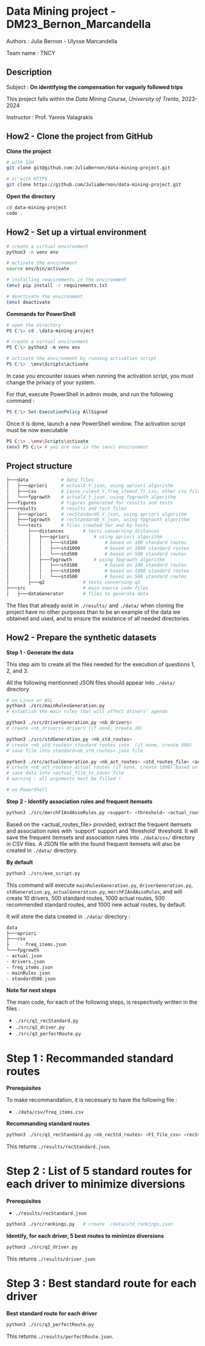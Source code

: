 # Data Mining project - DM23_Bernon_Marcandella

Authors : Julia Bernon - Ulysse Marcandella

Team name : TNCY

## Description
Subject : 
**On identifying the compensation for vaguely followed trips**

This project falls within the *Data Mining Course, University of Trento*, 2023-2024

Instructor : Prof. Yannis Valagrakis


## How2 - Clone the project from GitHub

**Clone the project**

```sh
# with SSH
git clone git@github.com:JuliaBernon/data-mining-project.git

# or with HTTPS
git clone https://github.com/JuliaBernon/data-mining-project.git
```

**Open the directory**

```bash
cd data-mining-project
code .
```

## How2 - Set up a virtual environment
```bash
# create a virtual environment
python3 -m venv env

# activate the environment
source env/bin/activate

# installing requirements in the environment
(env) pip install -r requirements.txt

# deactivate the environment
(env) deactivate
```

**Commands for PowerShell**

```powershell
# open the directory
PS C:\> cd .\data-mining-project

# create a virtual environment
PS C:\> python3 -m venv env

# activate the environment by running activation script
PS C:\> .\env\Scripts\activate
```

In case you encounter issues when running the activation script, you must change the privacy of your system.

For that, execute PowerShell in admin mode, and run the following command : 

```powershell
PS C:\> Set-ExecutionPolicy AllSigned
```

Once it is done, launch a new PowerShell window. The activation script must be now executable

```bash
PS C:\> .\env\Scripts\activate
(env) PS C:\> # you are now in the (env) environment
```

## Project structure 
```sh
├───data            # data files
│   ├───apriori     # actualX_Y.json, using apriori algorithm
│   ├───csv         # {asso_rulesX_Y,freq_itemsX_Y}.csv, other csv files
│   └───fpgrowth    # actualX_Y.json, using fpgrowth algorithm
├───figures         # figures generated for results and tests
├───results         # results and test files
│   ├───apriori     # recStandardX_Y.json, using apriori algorithm
│   ├───fpgrowth    # recStandardX_Y.json, using fpgrowth algorithm
│   └───tests       # files created for and by tests
│       ├───distances       # tests concerning distances
│       │   ├───apriori         # using apriori algorithm
│       │   │   ├───std100          # based on 100 standard routes
│       │   │   ├───std1000         # based on 1000 standard routes
│       │   │   └───std500          # based on 500 standard routes
│       │   ├───fpgrowth        # using fpgrowth algorithm
│       │   │   ├───std100          # based on 100 standard routes
│       │   │   ├───std1000         # based on 1000 standard routes
│       │   │   └───std500          # based on 500 standard routes
│       ├───q2              # tests concerning q2
├───src                     # main source code files
│   ├───dataGenerator       # files to generate data

```

The files that already exist in `./results/` and `./data/` when cloning the project have no other purposes than to be an example of the data we obtained and used, and to ensure the existence of all needed directories.


## How2 - Prepare the synthetic datasets

**Step 1 - Generate the data**

This step aim to create all the files needed for the execution of questions 1, 2, and 3. 

All the following mentionned JSON files should appear into `./data/` directory

```sh
# on Linux or WSL
python3 ./src/mainRulesGeneration.py
# establish the main rules that will affect drivers' agenda

python3 ./src/driverGeneration.py <nb_drivers>
# create <nb_drivers> drivers (if none, create 10)

python3 ./src/stdGeneration.py <nb_std_routes>
# create <nb_std_routes> standard routes into  (if none, create 500)
# save file into standard<nb_std_routes>.json file

python3 ./src/actualGeneration.py <nb_act_routes> <std_routes_file> <actual_file_to_save>  
# create <nb_act_routes> actual routes (if none, create 1000) based on <std_routes_file> file
# save data into <actual_file_to_save> file
# warning : all arguments must be filled !

# on PowerShell
```

**Step 2 - Identify association rules and frequent itemsets**
```sh
python3 ./src/merchFIAndAssoRules.py <support> <threshold> <actual_routes_file> <FI_to_save_csv> <assoRules_to_save_csv> <FI_to_save_json>
```
Based on the <actual_routes_file> provided, extract the frequent itemsets and association rules with 'support' support and 'threshold' threshold.
It will save the frequent itemsets and association rules into `./data/csv/` directory in CSV files. A JSON file with the found frequent itemsets will also be created in `./data/` directory.


**By default**
```sh
python3 ./src/exe_script.py
```

This command will execute `mainRulesGeneration.py`, `driverGeneration.py`, `stdGeneration.py`, `actualGeneration.py`, `merchFIAndAssoRules`, and will create 10 drivers, 500 standard routes, 1000 actual routes, 500 recommended standard routes, and 1000 new actual routes, by default.

It will store the data created in `./data/` directory :

```sh
data
├───apriori
├───csv
├    - freq_items.json
└───fpgrowth
- actual.json
- drivers.json
- freq_items.json
- mainRules.json
- standard500.json
```

**Note for next steps**

The main code, for each of the following steps, is respectively written in the files : 

- `./src/q1_recStandard.py`
- `./src/q2_driver.py`
- `./src/q3_perfectRoute.py`

# Step 1 : Recommanded standard routes

**Prerequisites**

To make recommandation, it is necessary to have the following file :

- `./data/csv/freq_items.csv`


**Recommanding standard routes**
```sh
python3 ./src/q1_recStandard.py <nb_recStd_routes> <FI_file_csv> <recStandard_file_to_save>
```

This returns `./results/recStandard.json`.

# Step 2 : List of 5 standard routes for each driver to minimize diversions

**Prerequisites**

- `./results/recStandard.json`

```sh
python3 ./src/rankings.py   # create ./data/std_rankings.json
```

**Identify, for each driver, 5 best routes to minimize diversions**

```sh
python3 ./src/q2_driver.py
```

This returns `./results/driver.json`

# Step 3 : Best standard route for each driver

**Best standard route for each driver**

```sh
python3 ./src/q3_perfectRoute.py
```

This returns `./results/perfectRoute.json`.

